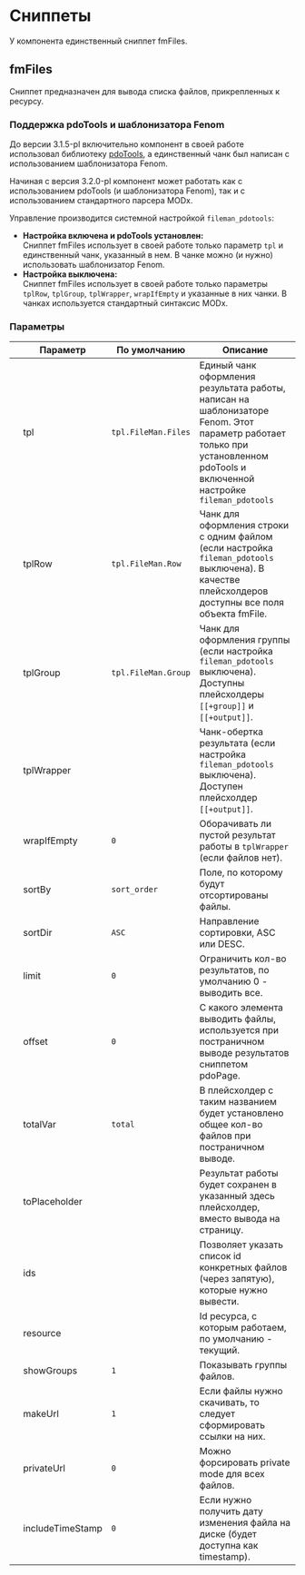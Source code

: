 # Сниппеты

У компонента единственный сниппет fmFiles.

## fmFiles

Сниппет предназначен для вывода списка файлов, прикрепленных к ресурсу.

### Поддержка pdoTools и шаблонизатора Fenom

До версии 3.1.5-pl включительно компонент в своей работе использовал библиотеку [pdoTools](/components/pdotools/), а единственный чанк был написан с использованием шаблонизатора Fenom.

Начиная с версия 3.2.0-pl компонент может работать как с использованием pdoTools (и шаблонизатора Fenom), так и с использованием стандартного парсера MODx.

Управление производится системной настройкой `fileman_pdotools`:

* **Настройка включена и pdoTools установлен:**\
Сниппет fmFiles использует в своей работе только параметр `tpl` и единственный чанк, указанный в нем. В чанке можно (и нужно) использовать шаблонизатор Fenom.
* **Настройка выключена:**\
Сниппет fmFiles использует в своей работе только параметры `tplRow`, `tplGroup`, `tplWrapper`, `wrapIfEmpty` и указанные в них чанки. В чанках используется стандартный синтаксис MODx.

### Параметры

|   | Параметр         | По умолчанию        | Описание                                                                                                                                                                     |
|---|------------------|---------------------|------------------------------------------------------------------------------------------------------------------------------------------------------------------------------|
|   | tpl              | `tpl.FileMan.Files` | Единый чанк оформления результата работы, написан на шаблонизаторе Fenom. Этот параметр работает только при установленном pdoTools и включенной настройке `fileman_pdotools` |
|   | tplRow           | `tpl.FileMan.Row`   | Чанк для оформления строки с одним файлом (если настройка `fileman_pdotools` выключена). В качестве плейсхолдеров доступны все поля объекта fmFile.                          |
|   | tplGroup         | `tpl.FileMan.Group` | Чанк для оформления группы (если настройка `fileman_pdotools` выключена). Доступны плейсхолдеры `[[+group]]` и `[[+output]]`.                                                |
|   | tplWrapper       |                     | Чанк-обертка результата (если настройка `fileman_pdotools` выключена). Доступен плейсхолдер `[[+output]]`.                                                                   |
|   | wrapIfEmpty      | `0`                 | Оборачивать ли пустой результат работы в `tplWrapper` (если файлов нет).                                                                                                     |
|   | sortBy           | `sort_order`        | Поле, по которому будут отсортированы файлы.                                                                                                                                 |
|   | sortDir          | `ASC`               | Направление сортировки, ASC или DESC.                                                                                                                                        |
|   | limit            | `0`                 | Ограничить кол-во результатов, по умолчанию 0 - выводить все.                                                                                                                |
|   | offset           | `0`                 | С какого элемента выводить файлы, используется при постраничном выводе результатов сниппетом pdoPage.                                                                        |
|   | totalVar         | `total`             | В плейсхолдер с таким названием будет установлено общее кол-во файлов при постраничном выводе.                                                                               |
|   | toPlaceholder    |                     | Результат работы будет сохранен в указанный здесь плейсхолдер, вместо вывода на страницу.                                                                                    |
|   | ids              |                     | Позволяет указать список id конкретных файлов (через запятую), которые нужно вывести.                                                                                        |
|   | resource         |                     | Id ресурса, с которым работаем, по умолчанию - текущий.                                                                                                                      |
|   | showGroups       | `1`                 | Показывать группы файлов.                                                                                                                                                    |
|   | makeUrl          | `1`                 | Если файлы нужно скачивать, то следует сформировать ссылки на них.                                                                                                           |
|   | privateUrl       | `0`                 | Можно форсировать private mode для всех файлов.                                                                                                                              |
|   | includeTimeStamp | `0`                 | Если нужно получить дату изменения файла на диске (будет доступна как timestamp).                                                                                            |
